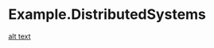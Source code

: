 # Example.DistributedSystems
[alt text](https://blogger.googleusercontent.com/img/a/AVvXsEgaPIVo8j5FvctxJeYM0yzB-RKhpc-fSBGLfR9WHg-k4tH8yYqktqkUttPEe7HZTD7fIiGcq7XiSTuWAqr-aUfFqWC8ET0TDuaJ2Ly8W8Kcyi78fDgmPKLE9dfeYxSHg7cUosU2407GnSgZ9_rAwGoY_iQFmtOmWV6zTdCsiSHNwsro-t1l_iE9X3oh)

